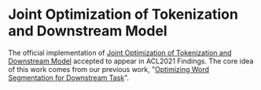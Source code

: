 # Joint Optimization of Tokenization and Downstream Model
The official implementation of [Joint Optimization of Tokenization and Downstream Model](https://arxiv.org/abs/2105.12410) accepted to appear in ACL2021 Findings.
The core idea of this work comes from our previous work, "[Optimizing Word Segmentation for Downstream Task](https://aclanthology.org/2020.findings-emnlp.120/)".
